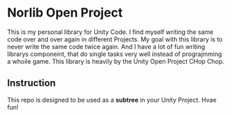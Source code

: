 # Norlib Open Project

This is my personal library for Unity Code. I find myself writing the same code over and over again in different Projects. My goal with this library is to never write the same code twice again.
And I have a lot of fun writing librarys componeint, that do single tasks very well instead of prograjmming a whoile game. This library is heavily by the Unity Open Project CHop Chop. 

## Instruction

This repo is designed to be used as a **subtree** in your Unity Project.
Hvae fun!